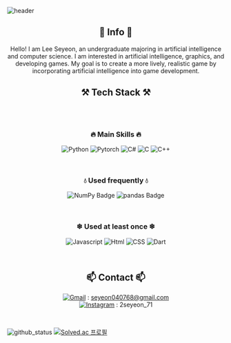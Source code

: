 ![header](https://capsule-render.vercel.app/api?type=waving&&height=200&color=gradient&customColorList=1,10,30&text=Welcome!&&fontColor=FFFFFF&fontAlignY=30&desc=This%20is%20Seyeon%27s%20Github&descAlign=57&descAlignY=50&animation=fadeIn)

<center>
        
## 📜 Info 📜

Hello! I am Lee Seyeon, an undergraduate majoring in artificial intelligence and computer science. I am interested in artificial intelligence, graphics, and developing games. My goal is to create a more lively, realistic game by incorporating artificial intelligence into game development.

</center>

<center>
        
## ⚒ Tech Stack ⚒ 
<br/>
<br/>

### 🔥 Main Skills 🔥
        
![Python](https://img.shields.io/badge/Python-3776AB?style=for-the-badge&logo=Python&logoColor=white)
![Pytorch](https://img.shields.io/badge/PyTorch-EE4C2C?style=for-the-badge&logo=pytorch&logoColor=white)
![C#](https://img.shields.io/badge/C%23-280068?style=for-the-badge&logo=CSharp&logoColor=white)
![C](https://img.shields.io/badge/C-A8B9CC?style=for-the-badge&logo=C&logoColor=white)
![C++](https://img.shields.io/badge/C%2B%2B-00599C?style=for-the-badge&logo=c%2B%2B&logoColor=white)

<br/>

### 💧 Used frequently 💧

![NumPy Badge](https://img.shields.io/badge/NumPy-013243?logo=numpy&logoColor=fff&style=for-the-badge)
![pandas Badge](https://img.shields.io/badge/pandas-150458?logo=pandas&logoColor=fff&style=for-the-badge)


<br/>

### ❄ Used at least once ❄

![Javascript](https://img.shields.io/badge/javascript-F7DF1E?style=for-the-badge&logo=javascript&logoColor=black)
![Html](https://img.shields.io/badge/html-E34F26?style=for-the-badge&logo=html5&logoColor=white)
![CSS](https://img.shields.io/badge/css-1572B6?style=for-the-badge&logo=css3&logoColor=white)
![Dart](https://img.shields.io/badge/Dart-0075BA?style=for-the-badge&logo=Dart&logoColor=white)

<br/>

## 📫 Contact 📫

[![Gmail](https://img.shields.io/badge/Gmail-D14836?style=for-the-badge&logo=gmail&logoColor=white)](mailto:seyeon040768@gmail.com) : seyeon040768@gmail.com
<br/>
[![Instagram](https://img.shields.io/badge/Instagram-E4405F?style=for-the-badge&logo=instagram&logoColor=white)](https://www.instagram.com/2seyeon_71/) : 2seyeon_71

</center>
<br/>

![github_status](https://github-readme-stats-git-masterrstaa-rickstaa.vercel.app/api?username=seyeon040768)
[![Solved.ac
프로필](http://mazassumnida.wtf/api/v2/generate_badge?boj=seyeon0407)](https://solved.ac/seyeon0407)
